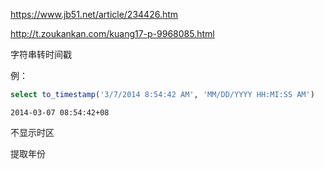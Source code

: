 https://www.jb51.net/article/234426.htm

http://t.zoukankan.com/kuang17-p-9968085.html

字符串转时间戳

例：

```sql
select to_timestamp('3/7/2014 8:54:42 AM', 'MM/DD/YYYY HH:MI:SS AM')
```

```
2014-03-07 08:54:42+08
```

不显示时区



提取年份

